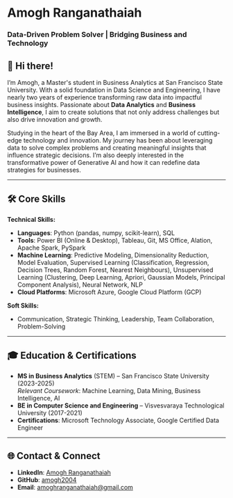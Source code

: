 # Amogh Ranganathaiah  
### Data-Driven Problem Solver | Bridging Business and Technology


## 👋 Hi there!

I’m Amogh, a Master's student in Business Analytics at San Francisco State University. With a solid foundation in Data Science and Engineering, I have nearly two years of experience transforming raw data into impactful business insights. Passionate about **Data Analytics** and **Business Intelligence**, I aim to create solutions that not only address challenges but also drive innovation and growth.

Studying in the heart of the Bay Area, I am immersed in a world of cutting-edge technology and innovation. My journey has been about leveraging data to solve complex problems and creating meaningful insights that influence strategic decisions. I’m also deeply interested in the transformative power of Generative AI and how it can redefine data strategies for businesses.

---

## 🛠️ Core Skills

**Technical Skills:**  
- **Languages**: Python (pandas, numpy, scikit-learn), SQL  
- **Tools**: Power BI (Online & Desktop), Tableau, Git, MS Office, Alation, Apache Spark, PySpark  
- **Machine Learning**: Predictive Modeling, Dimensionality Reduction, Model Evaluation, Supervised Learning (Classification, Regression, Decision Trees, Random Forest, Nearest Neighbours), Unsupervised Learning (Clustering, Deep Learning, Apriori, Gaussian Models, Principal Component Analysis), Neural Network, NLP
- **Cloud Platforms**: Microsoft Azure, Google Cloud Platform (GCP)

**Soft Skills:**  
- Communication, Strategic Thinking, Leadership, Team Collaboration, Problem-Solving

---

## 🎓 Education & Certifications

- **MS in Business Analytics** (STEM) – San Francisco State University (2023-2025)  
  *Relevant Coursework*: Machine Learning, Data Mining, Business Intelligence, AI
- **BE in Computer Science and Engineering** – Visvesvaraya Technological University (2017-2021)  
- **Certifications**: Microsoft Technology Associate, Google Certified Data Engineer

---

## 🌐 Contact & Connect

- **LinkedIn**: [Amogh Ranganathaiah](https://www.linkedin.com/in/amoghranganathaiah/)  
- **GitHub**: [amogh2004](https://github.com/amogh2004)  
- **Email**: [amoghranganathaiah@gmail.com](mailto:amoghranganathaiah@gmail.com)
